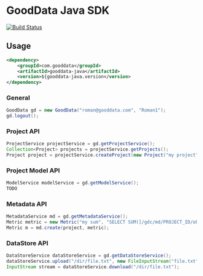 # GoodData Java SDK

[![Build Status](https://travis-ci.org/martiner/gooddata-java.png?branch=master)](https://travis-ci.org/martiner/gooddata-java)

## Usage

```xml
<dependency>
    <groupId>com.gooddata</groupId>
    <artifactId>gooddata-java</artifactId>
    <version>${gooddata-java.version</version>
</dependency>
```

### General

```java
GoodData gd = new GoodData("roman@gooddata.com", "Roman1");
gd.logout();
```

### Project API

```java
ProjectService projectService = gd.getProjectService();
Collection<Project> projects = projectService.getProjects();
Project project = projectService.createProject(new Project("my project", "MyAuthToken"));
```

### Project Model API
```java
ModelService modelService = gd.getModelService();
TODO
```

### Metadata API

```java
MetadataService md = gd.getMetadataService();
Metric metric = new Metric("my sum", "SELECT SUM([/gdc/md/PROJECT_ID/obj/ID])", "#,##0");
Metric m = md.create(project, metric);
```

### DataStore API

```java
DataStoreService dataStoreService = gd.getDataStoreService();
dataStoreService.upload("/dir/file.txt", new FileInputStream("file.txt"));
InputStream stream = dataStoreService.download("/dir/file.txt");

```
